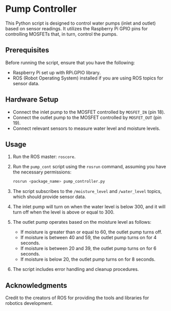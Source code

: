 # Pump Controller

This Python script is designed to control water pumps (inlet and outlet) based on sensor readings. It utilizes the Raspberry Pi GPIO pins for controlling MOSFETs that, in turn, control the pumps.

## Prerequisites

Before running the script, ensure that you have the following:

- Raspberry Pi set up with RPi.GPIO library.
- ROS (Robot Operating System) installed if you are using ROS topics for sensor data.

## Hardware Setup

- Connect the inlet pump to the MOSFET controlled by `MOSFET_IN` (pin 18).
- Connect the outlet pump to the MOSFET controlled by `MOSFET_OUT` (pin 19).
- Connect relevant sensors to measure water level and moisture levels.

## Usage

1. Run the ROS master: `roscore`.
2. Run the `pump_cont` script using the `rosrun` command, assuming you have the necessary permissions:
   ```bash
   rosrun <package_name> pump_controller.py
   ```

1. The script subscribes to the `/moisture_level` and `/water_level` topics, which should provide sensor data.
2. The inlet pump will turn on when the water level is below 300, and it will turn off when the level is above or equal to 300.
3. The outlet pump operates based on the moisture level as follows:
   - If moisture is greater than or equal to 60, the outlet pump turns off.
   - If moisture is between 40 and 59, the outlet pump turns on for 4 seconds.
   - If moisture is between 20 and 39, the outlet pump turns on for 6 seconds.
   - If moisture is below 20, the outlet pump turns on for 8 seconds.
4. The script includes error handling and cleanup procedures.

## Acknowledgments
Credit to the creators of ROS for providing the tools and libraries for robotics development.
